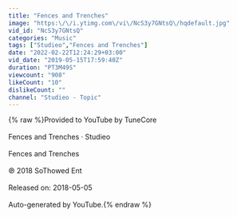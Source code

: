 ```yaml
---
title: "Fences and Trenches"
image: "https:\/\/i.ytimg.com\/vi\/NcS3y7GNtsQ\/hqdefault.jpg"
vid_id: "NcS3y7GNtsQ"
categories: "Music"
tags: ["Studieo","Fences and Trenches"]
date: "2022-02-22T12:24:29+03:00"
vid_date: "2019-05-15T17:59:40Z"
duration: "PT3M49S"
viewcount: "908"
likeCount: "10"
dislikeCount: ""
channel: "Studieo - Topic"
---
```

{% raw %}Provided to YouTube by TuneCore<br /><br />Fences and Trenches · Studieo<br /><br />Fences and Trenches<br /><br />℗ 2018 SoThowed Ent<br /><br />Released on: 2018-05-05<br /><br />Auto-generated by YouTube.{% endraw %}
